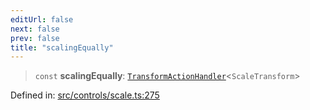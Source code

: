 ```yaml
---
editUrl: false
next: false
prev: false
title: "scalingEqually"
---
```


> `const` **scalingEqually**: [`TransformActionHandler`](/api/type-aliases/transformactionhandler/)\<`ScaleTransform`\>

Defined in: [src/controls/scale.ts:275](https://github.com/fabricjs/fabric.js/blob/fea1b29b7495d9634e300bd4bfa43de097745805/src/controls/scale.ts#L275)
